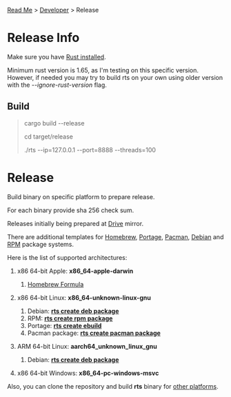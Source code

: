 [Read Me](README.md) > [Developer](DEVELOPER.md) > Release

# Release Info
Make sure you have [Rust installed](https://www.rust-lang.org/tools/install).

Minimum rust version is 1.65, as I'm testing on this specific version. However, if needed you may try to build rts on your own using older version with the _--ignore-rust-version_ flag.


## Build

> cargo build --release
>
> cd target/release
>
> ./rts --ip=127.0.0.1 --port=8888 --threads=100


# Release
Build binary on specific platform to prepare release.

For each binary provide sha 256 check sum.

Releases initially being prepared at
[Drive](https://drive.google.com/drive/folders/13iSR3VxmfFvZgOZ0LddP_EJp7GJ-lQd8?usp=share_link) mirror.

There are additional templates for
[Homebrew](https://brew.sh/),
[Portage](https://wiki.gentoo.org/wiki/Portage),
[Pacman](https://wiki.archlinux.org/title/pacman),
[Debian](https://www.debian.org/) and
[RPM](https://rpm.org/) package systems.


Here is the list of supported architectures:
1. x86 64-bit Apple: **x86_64-apple-darwin**
    1. [Homebrew Formula](https://github.com/bohdaq/homebrew-rust-tls-server)
1. x86 64-bit Linux: **x86_64-unknown-linux-gnu**
   1.  Debian: **[rts create deb package](https://github.com/bohdaq/rws-create-deb)** 
   1.  RPM: **[rts create rpm package](https://github.com/bohdaq/rws-rpm-builder)**
   1.  Portage: **[rts create ebuild](https://github.com/bohdaq/rts-portage-ebuild)**
   1.  Pacman package: **[rts create pacman package](https://github.com/bohdaq/rts-arch-package)**

1. ARM 64-bit Linux: **aarch64_unknown_linux_gnu**
   1.  Debian: **[rts create deb package](https://github.com/bohdaq/rws-create-deb)**
1. x86 64-bit Windows: **x86_64-pc-windows-msvc**

Also, you can clone the repository and build **rts** binary for [other platforms](https://doc.rust-lang.org/nightly/rustc/platform-support.html).
